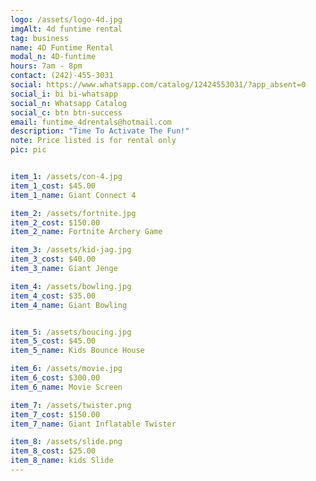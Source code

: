 ```yaml
---
logo: /assets/logo-4d.jpg
imgAlt: 4d funtime rental
tag: business
name: 4D Funtime Rental
modal_n: 4D-funtime
hours: 7am - 8pm 
contact: (242)-455-3031
social: https://www.whatsapp.com/catalog/12424553031/?app_absent=0
social_i: bi bi-whatsapp
social_n: Whatsapp Catalog
social_c: btn btn-success
email: funtime_4drentals@hotmail.com
description: "Time To Activate The Fun!"
note: Price listed is for rental only
pic: pic


item_1: /assets/con-4.jpg
item_1_cost: $45.00
item_1_name: Giant Connect 4

item_2: /assets/fortnite.jpg
item_2_cost: $150.00
item_2_name: Fortnite Archery Game

item_3: /assets/kid-jag.jpg
item_3_cost: $40.00
item_3_name: Giant Jenge

item_4: /assets/bowling.jpg
item_4_cost: $35.00
item_4_name: Giant Bowling


item_5: /assets/boucing.jpg
item_5_cost: $45.00
item_5_name: Kids Bounce House

item_6: /assets/movie.jpg
item_6_cost: $300.00
item_6_name: Movie Screen

item_7: /assets/twister.png
item_7_cost: $150.00
item_7_name: Giant Inflatable Twister

item_8: /assets/slide.png
item_8_cost: $25.00
item_8_name: kids Slide
---
```


    